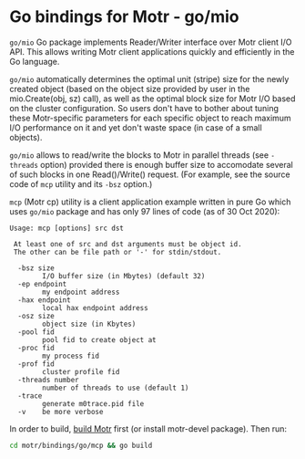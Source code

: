 # Go bindings for Motr - go/mio

`go/mio` Go package implements Reader/Writer interface over Motr client I/O API.
This allows writing Motr client applications quickly and efficiently in the Go language.

`go/mio` automatically determines the optimal unit (stripe) size for the newly created object
(based on the object size provided by user in the mio.Create(obj, sz) call), as well as
the optimal block size for Motr I/O based on the cluster configuration. So users don't have
to bother about tuning these Motr-specific parameters for each specific object to reach
maximum I/O performance on it and yet don't waste space (in case of a small objects).

`go/mio` allows to read/write the blocks to Motr in parallel threads (see `-threads` option)
provided there is enough buffer size to accomodate several of such blocks in one
Read()/Write() request. (For example, see the source code of `mcp` utility and its `-bsz`
option.)

`mcp` (Motr cp) utility is a client application example written in pure Go which uses
`go/mio` package and has only 97 lines of code (as of 30 Oct 2020):

```Text
Usage: mcp [options] src dst

 At least one of src and dst arguments must be object id.
 The other can be file path or '-' for stdin/stdout.

  -bsz size
    	I/O buffer size (in Mbytes) (default 32)
  -ep endpoint
    	my endpoint address
  -hax endpoint
    	local hax endpoint address
  -osz size
    	object size (in Kbytes)
  -pool fid
    	pool fid to create object at
  -proc fid
    	my process fid
  -prof fid
    	cluster profile fid
  -threads number
    	number of threads to use (default 1)
  -trace
    	generate m0trace.pid file
  -v	be more verbose
```

In order to build, [build Motr](../../doc/Quick-Start-Guide.rst) first
(or install motr-devel package). Then run:

```sh
cd motr/bindings/go/mcp && go build
```
